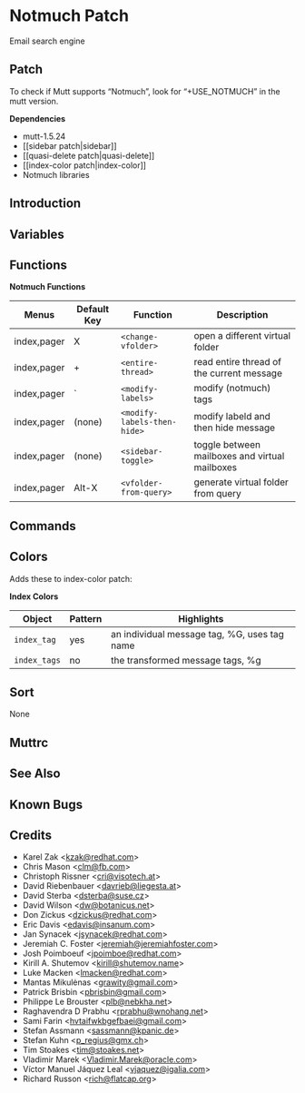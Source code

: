 Notmuch Patch
=============

Email search engine

Patch
-----

To check if Mutt supports “Notmuch”, look for “+USE\_NOTMUCH” in the
mutt version.

**Dependencies**
-   mutt-1.5.24
-   [[sidebar patch|sidebar]]
-   [[quasi-delete patch|quasi-delete]]
-   [[index-color patch|index-color]]
-   Notmuch libraries

Introduction
------------

Variables
---------

Functions
---------

**Notmuch Functions**

Menus         | Default Key   | Function                      | Description
------------- | ------------- | ----------------------------- | ------------------------------------------------
index,pager   | X             | `<change-vfolder>`            | open a different virtual folder
index,pager   | +             | `<entire-thread>`             | read entire thread of the current message
index,pager   | \`            | `<modify-labels>`             | modify (notmuch) tags
index,pager   | (none)        | `<modify-labels-then-hide>`   | modify labeld and then hide message
index,pager   | (none)        | `<sidebar-toggle>`            | toggle between mailboxes and virtual mailboxes
index,pager   | Alt-X         | `<vfolder-from-query>`        | generate virtual folder from query

Commands
--------

Colors
------

Adds these to index-color patch:

**Index Colors**

Object         | Pattern   | Highlights
-------------- | --------- | ----------------------------------------------
`index_tag`    | yes       | an individual message tag, %G, uses tag name
`index_tags`   | no        | the transformed message tags, %g

Sort
----

None

Muttrc
------

See Also
--------

Known Bugs
----------

Credits
-------

-   Karel Zak \<kzak@redhat.com\>
-   Chris Mason \<clm@fb.com\>
-   Christoph Rissner \<cri@visotech.at\>
-   David Riebenbauer \<davrieb@liegesta.at\>
-   David Sterba \<dsterba@suse.cz\>
-   David Wilson \<dw@botanicus.net\>
-   Don Zickus \<dzickus@redhat.com\>
-   Eric Davis \<edavis@insanum.com\>
-   Jan Synacek \<jsynacek@redhat.com\>
-   Jeremiah C. Foster \<jeremiah@jeremiahfoster.com\>
-   Josh Poimboeuf \<jpoimboe@redhat.com\>
-   Kirill A. Shutemov \<kirill@shutemov.name\>
-   Luke Macken \<lmacken@redhat.com\>
-   Mantas Mikulėnas \<grawity@gmail.com\>
-   Patrick Brisbin \<pbrisbin@gmail.com\>
-   Philippe Le Brouster \<plb@nebkha.net\>
-   Raghavendra D Prabhu \<rprabhu@wnohang.net\>
-   Sami Farin \<hvtaifwkbgefbaei@gmail.com\>
-   Stefan Assmann \<sassmann@kpanic.de\>
-   Stefan Kuhn \<p_regius@gmx.ch\>
-   Tim Stoakes \<tim@stoakes.net\>
-   Vladimir Marek \<Vladimir.Marek@oracle.com\>
-   Víctor Manuel Jáquez Leal \<vjaquez@igalia.com\>
-   Richard Russon \<rich@flatcap.org\>
